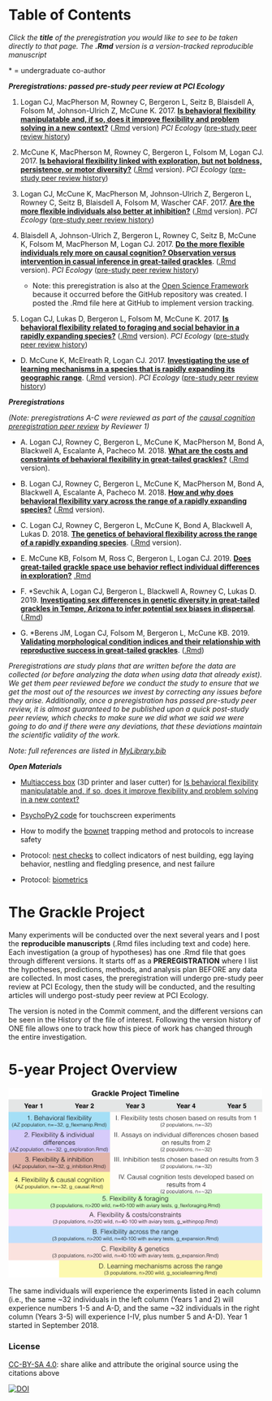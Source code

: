 # Table of Contents

*Click the **title** of the preregistration you would like to see to be taken directly to that page. The **.Rmd** version is a version-tracked reproducible manuscript*

&ast; = undergraduate co-author

***Preregistrations: passed pre-study peer review at PCI Ecology***

1. Logan CJ, MacPherson M, Rowney C, Bergeron L, Seitz B, Blaisdell A, Folsom M, Johnson-Ulrich Z, McCune K. 2017. **[Is behavioral flexibility manipulatable and, if so, does it improve flexibility and problem solving in a new context?](http://corinalogan.com/Preregistrations/g_flexmanip.html)** ([.Rmd](https://github.com/corinalogan/grackles/blob/master/Files/Preregistrations/g_flexmanip.Rmd) version) *PCI Ecology* ([pre-study peer review history](https://ecology.peercommunityin.org/public/rec?id=17&reviews=True))

2. McCune K, MacPherson M, Rowney C, Bergeron L, Folsom M, Logan CJ. 2017. **[Is behavioral flexibility linked with exploration, but not boldness, persistence, or motor diversity?](http://corinalogan.com/Preregistrations/g_exploration.html)** ([.Rmd](https://github.com/corinalogan/grackles/blob/master/Files/Preregistrations/g_exploration.Rmd) version). *PCI Ecology* ([pre-study peer review history](https://ecology.peercommunityin.org/public/rec?id=29&reviews=True))

3. Logan CJ, McCune K, MacPherson M, Johnson-Ulrich Z, Bergeron L, Rowney C, Seitz B, Blaisdell A, Folsom M, Wascher CAF. 2017. **[Are the more flexible individuals also better at inhibition?](http://corinalogan.com/Preregistrations/g_inhibition.html)** ([.Rmd](https://github.com/corinalogan/grackles/blob/master/Files/Preregistrations/g_inhibition.Rmd) version). *PCI Ecology* ([pre-study peer review history](https://ecology.peercommunityin.org/public/rec?id=32&reviews=True))

4. Blaisdell A, Johnson-Ulrich Z, Bergeron L, Rowney C, Seitz B, McCune K, Folsom M, MacPherson M, Logan CJ. 2017. **[Do the more flexible individuals rely more on causal cognition? Observation versus intervention in casual inference in great-tailed grackles](http://corinalogan.com/Preregistrations/g_causal.html)**. ([.Rmd](https://github.com/corinalogan/grackles/blob/master/Files/Preregistrations/g_causal.Rmd) version). *PCI Ecology* ([pre-study peer review history](https://ecology.peercommunityin.org/public/rec?id=25&reviews=True))
   - Note: this preregistration is also at the [Open Science Framework](https://osf.io/g5tnh/) because it occurred before the GitHub repository was created. I posted the .Rmd file here at GitHub to implement version tracking. 

5. Logan CJ, Lukas D, Bergeron L, Folsom M, McCune K. 2017. **[Is behavioral flexibility related to foraging and social behavior in a rapidly expanding species?](http://corinalogan.com/Preregistrations/g_flexforaging.html)** ([.Rmd](https://github.com/corinalogan/grackles/blob/master/Files/Preregistrations/g_flexforaging.Rmd) version). *PCI Ecology* ([pre-study peer review history](https://ecology.peercommunityin.org/public/rec?id=35&reviews=True))

 - D. McCune K, McElreath R, Logan CJ. 2017. **[Investigating the use of learning mechanisms in a species that is rapidly expanding its geographic range](http://corinalogan.com/Preregistrations/g_sociallearning.html)**. ([.Rmd](https://github.com/corinalogan/grackles/blob/master/Files/Preregistrations/g_sociallearning.Rmd) version). *PCI Ecology* ([pre-study peer review history](https://doi.org/10.24072/pci.ecology.100032))

***Preregistrations***

*(Note: preregistrations A-C were reviewed as part of the [causal cognition preregistration peer review](https://ecology.peercommunityin.org/public/rec?id=25&reviews=True) by Reviewer 1)*

 - A. Logan CJ, Rowney C, Bergeron L, McCune K, MacPherson M, Bond A, Blackwell A, Escalante A, Pacheco M. 2018. **[What are the costs and constraints of behavioral flexibility in great-tailed grackles?](http://corinalogan.com/Preregistrations/g_withinpop.html)** ([.Rmd](https://github.com/corinalogan/grackles/blob/master/Files/Preregistrations/g_withinpop.Rmd) version). 

 - B. Logan CJ, Rowney C, Bergeron L, McCune K, MacPherson M, Bond A, Blackwell A, Escalante A, Pacheco M. 2018. **[How and why does behavioral flexibility vary across the range of a rapidly expanding species?](http://corinalogan.com/Preregistrations/g_expansion.html)** ([.Rmd](https://github.com/corinalogan/grackles/blob/master/Files/Preregistrations/g_expansion.Rmd) version). 

 - C. Logan CJ, Rowney C, Bergeron L, McCune K, Bond A, Blackwell A, Lukas D. 2018. **[The genetics of behavioral flexibility across the range of a rapidly expanding species](http://corinalogan.com/Preregistrations/g_flexgenes.html)**. ([.Rmd](https://github.com/corinalogan/grackles/blob/master/Files/Preregistrations/g_flexgenes.Rmd) version). 
 
 - E. McCune KB, Folsom M, Ross C, Bergeron L, Logan CJ. 2019. **[Does great-tailed grackle space use behavior reflect individual differences in exploration?](http://corinalogan.com/Preregistrations/gspaceuse.html)** [.Rmd](https://github.com/corinalogan/grackles/blob/master/Files/Preregistrations/gspaceuse.Rmd)

 - F. &ast;Sevchik A, Logan CJ, Bergeron L, Blackwell A, Rowney C, Lukas D. 2019. **[Investigating sex differences in genetic diversity in great-tailed grackles in Tempe, Arizona to infer potential sex biases in dispersal](http://corinalogan.com/Preregistrations/gdispersal.html)**. ([.Rmd](https://github.com/corinalogan/grackles/blob/master/Files/Preregistrations/gdispersal.Rmd))

 - G. &ast;Berens JM, Logan CJ, Folsom M, Bergeron L, McCune KB. 2019. **[Validating morphological condition indices and their relationship with reproductive success in great-tailed grackles](http://corinalogan.com/Preregistrations/gcondition.html)**. ([.Rmd](https://github.com/corinalogan/grackles/blob/master/Files/Preregistrations/gcondition.Rmd))

*Preregistrations are study plans that are written before the data are collected (or before analyzing the data when using data that already exist). We get them peer reviewed before we conduct the study to ensure that we get the most out of the resources we invest by correcting any issues before they arise. Additionally, once a preregistration has passed pre-study peer review, it is almost guaranteed to be published upon a quick post-study peer review, which checks to make sure we did what we said we were going to do and if there were any deviations, that these deviations maintain the scientific validity of the work.*

*Note: full references are listed in [MyLibrary.bib](./Files/MyLibrary.bib)*

***Open Materials***

- [Multiaccess box](https://github.com/corinalogan/grackles/tree/master/Files/MultiaccessBoxDesignFiles) (3D printer and laser cutter) for [Is behavioral flexibility manipulatable and, if so, does it improve flexibility and problem solving in a new context?](https://github.com/corinalogan/grackles/blob/master/EasyToReadFiles/g_flexmanip.md)

 - [PsychoPy2 code](https://github.com/corinalogan/grackles/tree/master/Files/TouchscreenPsychoPy2code) for touchscreen experiments
 
 - How to modify the [bownet](https://gitlab.com/corinalogan/the-grackle-project/blob/master/README.md) trapping method and protocols to increase safety
 
 - Protocol: [nest checks](https://gitlab.com/corinalogan/the-grackle-project/blob/master/protocolNestCheck.pdf) to collect indicators of nest building, egg laying behavior, nestling and fledgling presence, and nest failure

- Protocol: [biometrics](https://gitlab.com/corinalogan/the-grackle-project/blob/master/protocolBiometrics.pdf)

# The Grackle Project

Many experiments will be conducted over the next several years and I post the **reproducible manuscripts** (.Rmd files including text and code) here. Each investigation (a group of hypotheses) has one .Rmd file that goes through different versions. It starts off as a **PREREGISTRATION** where I list the hypotheses, predictions, methods, and analysis plan BEFORE any data are collected. In most cases, the preregistration will undergo pre-study peer review at PCI Ecology, then the study will be conducted, and the resulting articles will undergo post-study peer review at PCI Ecology.

The version is noted in the Commit comment, and the different versions can be seen in the History of the file of interest. Following the version history of ONE file allows one to track how this piece of work has changed through the entire investigation.

# 5-year Project Overview

<img src="./Files/GrackleProjectTimeline.png" width=500>

The same individuals will experience the experiments listed in each column (i.e., the same ~32 individuals in the left column (Years 1 and 2) will experience numbers 1-5 and A-D, and the same ~32 individuals in the right column (Years 3-5) will experience I-IV, plus number 5 and A-D). Year 1 started in September 2018.

### License

[CC-BY-SA 4.0](https://creativecommons.org/licenses/by-sa/4.0/legalcode): share alike and attribute the original source using the citations above

[![DOI](https://zenodo.org/badge/109032304.svg)](https://zenodo.org/badge/latestdoi/109032304)
